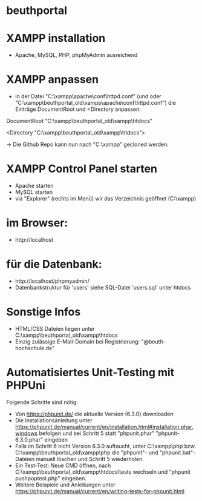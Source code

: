 # beuthportal
# XAMPP installation
- Apache, MySQL, PHP, phpMyAdmin ausreichend

# XAMPP anpassen
- in der Datei "C:\xampp\apache\conf\httpd.conf" (und oder "C:\xampp\beuthportal_old\xampp\apache\conf\httpd.conf") die Einträge DocumentRoot und <Directory anpassen:

DocumentRoot "C:\xampp\beuthportal_old\xampp\htdocs"

<Directory "C:\xampp\beuthportal_old\xampp\htdocs">

-> Die Github Repo kann nun nach "C:\xampp\" gecloned werden. 

# XAMPP Control Panel starten
- Apache starten
- MySQL starten
- via "Explorer" (rechts im Menü) wir das Verzeichnis geöffnet (C:\xampp)

# im Browser: 
- http://localhost

# für die Datenbank:
- http://localhost/phpmyadmin/
- Datenbankstruktur für 'users' siehe SQL-Datei 'users.sql' unter htdocs

# Sonstige Infos
- HTML/CSS Dateien liegen unter C:\xampp\beuthportal_old\xampp\htdocs 
- Einzig zulässige E-Mail-Domain bei Registrierung: "@beuth-hochschule.de"

# Automatisiertes Unit-Testing mit PHPUni
Folgende Schritte sind nötig:
- Von https://phpunit.de/ die aktuelle Version (6.3.0) downloaden
- Die Installationsanleitung unter https://phpunit.de/manual/current/en/installation.html#installation.phar.windows befolgen und bei Schritt 5 statt "phpunit.phar" "phpunit-6.3.0.phar" eingeben
- Falls im Schritt 6 nicht Version 6.3.0 auftaucht, unter C:\xampp\php bzw. C:\xampp\beuthportal_old\xampp\php die "phpunit"- und "phpunit.bat"-Dateien manuell löschen und Schritt 5 wiederholen.
- Ein Test-Test: Neue CMD öffnen, nach C:\xampp\beuthportal_old\xampp\htdocs\tests wechseln und "phpunit pushpoptest.php" eingeben. 
- Weitere Beispiele und Anleitungen unter https://phpunit.de/manual/current/en/writing-tests-for-phpunit.html